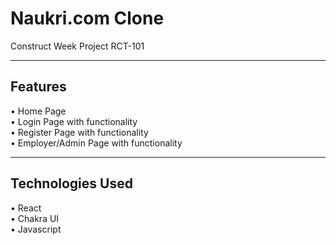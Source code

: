 # Naukri.com Clone
Construct Week Project RCT-101
<hr>
<h2>Features</h2>
• Home Page <br>
• Login Page with functionality <br>
• Register Page with functionality <br>
• Employer/Admin Page with functionality <br>

<hr>
<h2>Technologies Used</h2>
• React <br>
• Chakra UI <br>
• Javascript <br>


